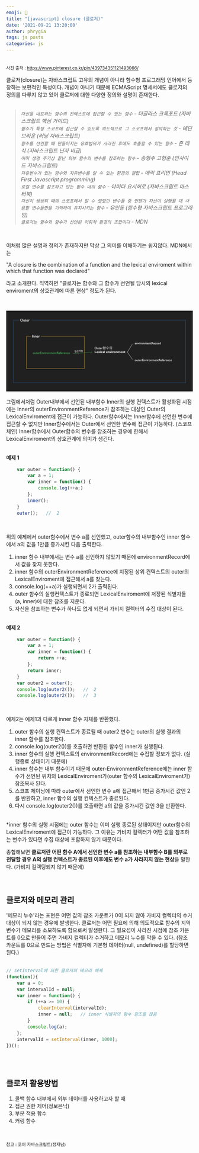 ```yaml
---
emoji: 📓
title: "[javascript] closure (클로저)"
date: '2021-09-21 13:20:00'
author: phrygia
tags: js posts
categories: js
--- 
```


<img src="https://i.pinimg.com/originals/f5/69/ae/f569aef9a09bec7ca74f0dcd228a5343.jpg" alt=""><br>
<small class="from" style="text-align:right;">사진 출처 : <a href="https://www.pinterest.co.kr/pin/439734351121493066/" target="_blank">https://www.pinterest.co.kr/pin/439734351121493066/</a></small><br>

클로저(closure)는 자바스크립트 고유의 개념이 아니라 함수형 프로그래밍 언어에서 등장하는 보편적인 특성이다. 개념이 아니기 때문에 ECMAScript 명세서에도 클로저의 정의를 다루지 않고 있어 클로저에 대한 다양한 정의와 설명이 존재한다.<br><br>

> _`자신을 내포하는 함수의 컨텍스트에 접근할 수 있는 함수` - 더글라스 크록포드 (자바스크립트 핵심 가이드) <br>
`함수가 특정 스코프에 접근할 수 있도록 의도적으로 그 스코프에서 정의하는 것` - 에딘 브라운 (러닝 자바스크립트)<br>
`함수를 선언할 때 만들어지는 유효범위가 사라진 후에도 호출할 수 있는 함수` - 존 레식 (자바스크립트 닌자 비급)<br>
`이미 생명 주기상 끝난 외부 함수의 변수를 참조하는 함수` - 송형주 고형준 (인사이드 자바스크립트)<br>
`자유변수가 있는 함수와 자유변수를 알 수 있는 환경의 결합` - 에릭 프리먼 (Head First Javascript programming)<br>
`로컬 변수를 참조하고 있는 함수 내의 함수` - 야마다 요시히로 (자바스크립트 마스터북)<br>
`자신이 생성되 때의 스코프에서 알 수 있었던 변수들 중 언젠가 자신이 실행될 대 사용할 변수들만을 기억하여 유지시키는 함수` - 유인동 (함수형 자바스크립트 프로그래밍)<br>
`클로저는 함수와 함수가 선언된 어휘적 환경의 조합이다` - MDN_
<br>

이처럼 많은 설명과 정의가 존재하지만 막상 그 의미를 이해하기는 쉽지않다. MDN에서는 
<div class="blockquote">
    "A closure is the combination of a function and the lexical enviroment within which that function was declared" <br>
</div>
<p>라고 소개한다. 직역하면 "클로저는 함수와 그 함수가 선언될 당시의 lexical enviroment의 상호관계에 따른 현상" 정도가 된다.</p> <br>

![closure.png](closure.png)

그림에서처럼 Outer내부에서 선언된 내부함수 Inner의 실행 컨텍스트가 활성화된 시점에는 Inner의 outerEnvironmentReference가 참조하는 대상인 Outer의 LexicalEnviroment에 접근이 가능하다. Outer함수에서는 Inner함수에 선언한 변수에 접근할 수 없지만 Inner함수에서는 Outer에서 선언한 변수에 접근이 가능하다. (스코프 체인) Inner함수에서 Outer함수의 변수를 참조하는 경우에 한해서 LexicalEnviroment의 상호관계에 의미가 생긴다.<br><br>

**예제 1**

```js
    var outer = function() {
        var a = 1;
        var inner = function() {
            console.log(++a;)
        };
        inner();
    }
    outer();   //  2
``` 
<br>
<p>위의 예제에서 outer함수에서 변수 a를 선언했고, outer함수의 내부함수인 inner 함수에서 a의 값을 1만큼 증가시킨 다음 출력한다. </p>

1. inner 함수 내부에서는 변수 a를 선언하지 않았기 때문에 environmentRecord에서 값을 찾지 못한다.
2. inner 함수의 outerEnvironmentReference에 지정된 상위 컨텍스트의 outer의 LexicalEnviroment에 접근해서 a를 찾는다.
3. console.log(++a)가 실행되면서 2가 출력된다.
4. outer 함수의 실행컨텍스트가 종료되면 LexicalEnviroment에 저장된 식별자들 (a, inner)에 대한 참조를 지운다.
5. 자신을 참조하는 변수가 하나도 없게 되면서 가비지 컬렉터의 수집 대상이 된다. 
<br><br>

**예제 2**
```js
    var outer = function() {
        var a = 1;
        var inner = function() {
            return ++a;
        };
        return inner;
    }
    var outer2 = outer();
    console.log(outer2());   //  2
    console.log(outer2());   //  3
``` 
<br>

예제2는 예제1과 다르게 inner 함수 자체를 반환했다. 
1. outer 함수의 실행 컨텍스트가 종료될 때 outer2 변수는 outer의 실행 결과의 inner 함수를 참조한다.
2. console.log(outer2())를 호출하면 반환된 함수인 inner가 실행된다.
3. inner 함수의 실행 컨텍스트의 environmentRecord에는 수집할 정보가 없다. (실행종료 상태이기 때문에)
4. inner 함수는 내부 함수이기 때문에 outer-EnvironmentReference에는 inner 함수가 선언된 위치의 LexicalEnviroment가(outer 함수의 LexicalEnviroment가) 참조복사 된다.
5. 스코프 체이닝에 따라 outer에서 선언한 변수 a에 접근해서 1만큼 증가시킨 값인 2를 반환하고, inner 함수의 실행 컨텍스트가 종료된다.
6. 다시 console.log(outer2())를 호출하면 a의 값을 증가시킨 값인 3을 반환한다.

<br>
*inner 함수의 실행 시점에는 outer 함수는 이미 실행 종료된 상태이지만 outer함수의 LexicalEnviroment에 접근이 가능하다. 그 이유는 가비지 컬렉터가 어떤 값을 참조하는 변수가 있다면 수집 대상에 포함하지 않기 때문이다.

종합해보면 **클로저란 어떤 함수 A에서 선언한 변수 a를 참조하는 내부함수 B를 외부로 전달할 경우 A의 실행 컨텍스트가 종료된 이후에도 변수 a가 사라지지 않는 현상**을 말한다. (가비지 컬렉팅되지 않기 때문에)
<br><br><br>

## 클로저와 메모리 관리
'메모리 누수'라는 표현은 어떤 값의 참조 카운트가 0이 되지 않아 가비지 컬렉터의 수거 대상이 되지 않는 경우에 발생한다. 클로저는 어떤 필요에 의해 의도적으로 함수의 지역변수가 메모리를 소모하도록 함으로써 발생한다. 그 필요성이 사라진 시점에 참조 카운트를 0으로 만들어 주면 가비지 컬렉터가 수거하고 메모리 누수를 막을 수 있다. (참조 카운트를 0으로 만드는 방법은 식별자에 기본형 데이터(null, undefined)를 할당하면 된다.)<br><br>

```js
// setInterval에 의한 클로저의 메모리 해제
(function(){
    var a = 0;
    var intervalId = null;
    var inner = function() {
        if (++a >= 10) {
            clearInterval(intervalId);
            inner = null;   // inner 식별자의 함수 참조를 끊음
        }
        console.log(a);
    };
    intervalId = setInterval(inner, 1000);
})();
``` 
<br><br>

## 클로저 활용방법
1. 콜백 함수 내부에서 외부 데이터를 사용하고자 할 때
2. 접근 권한 제어(정보은닉) 
3. 부분 적용 함수
4. 커링 함수

<br>

<small class="from add">참고 : 코어 자바스크립트(정재남)</small>

```toc

``` 